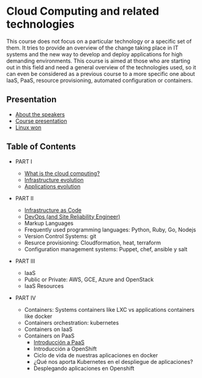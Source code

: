 # Cloud Computing and related technologies

This course does not focus on a particular technology or a specific
set of them. It tries to provide  an overview of the change taking
place in IT systems and the new way to develop and deploy
applications for high demanding environments. This course is aimed at
those who are starting out in this field and need a general overview
of the technologies used, so it can even be considered as a previous
course to a more specific one about IaaS, PaaS, resource provisioning,
automated configuration or containers.

## Presentation

* [About the speakers](https://iesgn.github.io/cloudandrelated/about-speakers.html#/)
* [Course presentation](https://iesgn.github.io/cloudandrelated/presentation.html#/)
* [Linux won](https://iesgn.github.io/cloudandrelated/linux-won.html#/)

## Table of Contents

* PART I
  - [What is the cloud computing?](https://iesgn.github.io/cloudandrelated/intro-cloud.html#/)
  - [Infrastructure evolution](https://iesgn.github.io/cloudandrelated/infra-evolution.html#/)
  - [Applications evolution](https://iesgn.github.io/cloudandrelated/app-evolution.html#/)

* PART II
  - [Infrastructure as Code](https://iesgn.github.io/cloudandrelated/infra_as_code.html#/)
  - [DevOps (and Site Reliability Engineer)](https://iesgn.github.io/cloudandrelated/devops.html#/)
  - Markup Languages
  - Frequently used programming languages: Python, Ruby, Go, Nodejs
  - Version Control Systems: git
  - Resurce provisioning: Cloudformation, heat, terraform 
  - Configuration management systems: Puppet, chef, ansible y salt

* PART III
  - IaaS
  - Public or Private: AWS, GCE, Azure and OpenStack
  - IaaS Resources

* PART IV
  - Containers: Systems containers like LXC vs applications containers like docker
  - Containers orchestration: kubernetes
  - Containers on IaaS
  - Containers on PaaS
    - [Introducción a PaaS](https://iesgn.github.io/cloudandrelated/paas.html#/)
    - Introducción a OpenShift
    - Ciclo de vida de nuestras aplicaciones en docker
    - ¿Qué nos aporta Kubernetes en el despliegue de aplicaciones?
    - Desplegando aplicaciones en Openshift
